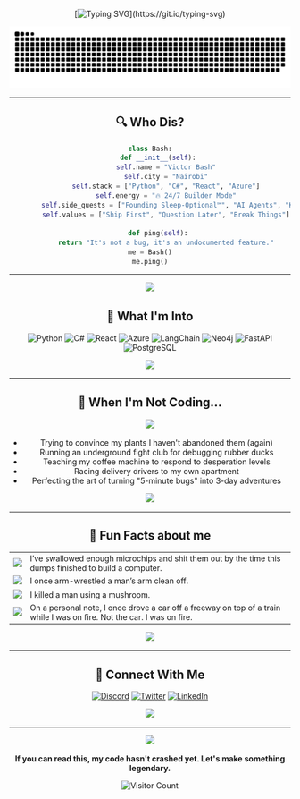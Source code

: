 <div align="center">
<div align="center">

[![Typing SVG](https://readme-typing-svg.herokuapp.com?font=Fira+Code&weight=500&size=27&pause=1000&color=42D392&center=true&vCenter=true&width=600&lines=Hey+there!+I'm+Victor+Bash.;Nice+to+meet+you+%F0%9F%91%8B;Thanks+for+stopping+by.;Let’s+build+something+cool+together.)](https://git.io/typing-svg)


![Matrix Code](https://raw.githubusercontent.com/platane/snk/output/github-contribution-grid-snake-dark.svg)
</div>

---

## 🔍 Who Dis?
```python
class Bash:
    def __init__(self):
        self.name = "Victor Bash"
        self.city = "Nairobi"
        self.stack = ["Python", "C#", "React", "Azure"]
        self.energy = "🔥 24/7 Builder Mode"
        self.side_quests = ["Founding Sleep-Optional™", "AI Agents", "Keyboard Collecting"]
        self.values = ["Ship First", "Question Later", "Break Things"]
        
    def ping(self):
        return "It's not a bug, it's an undocumented feature."
me = Bash()
me.ping()
```

---

<div align="center">
<img src="https://media.giphy.com/media/xT9IgzoKnwFNmISR8I/giphy.gif" width="400"/>
</div>

## 🧠 What I'm Into
<div align="center">

![Python](https://img.shields.io/badge/Python-000000?style=for-the-badge&logo=python&logoColor=yellow)
![C#](https://img.shields.io/badge/C%23-0b0b45?style=for-the-badge&logo=c-sharp&logoColor=white)
![React](https://img.shields.io/badge/React-%2300D8FF?style=for-the-badge&logo=react&logoColor=black)
![Azure](https://img.shields.io/badge/Azure-003366?style=for-the-badge&logo=microsoftazure&logoColor=white)
![LangChain](https://img.shields.io/badge/LangGraph-%23000000?style=for-the-badge&logo=meta&logoColor=white)
![Neo4j](https://img.shields.io/badge/Neo4j-008CC1?style=for-the-badge&logo=neo4j&logoColor=white)
![FastAPI](https://img.shields.io/badge/FastAPI-00BA7C?style=for-the-badge&logo=fastapi&logoColor=white)
![PostgreSQL](https://img.shields.io/badge/Postgres-%23336791?style=for-the-badge&logo=postgresql&logoColor=white)

<img src="https://media.giphy.com/media/v1.Y2lkPTc5MGI3NjExdWRybGVndHlvdnl5Z20xYzZqeW0xcWE5aXplbmpkOWVrenpia2p0bSZlcD12MV9naWZzX3NlYXJjaCZjdD1n/13HgwGsXF0aiGY/giphy.gif" width="300"/>
</div>

---

## 🤖 When I'm Not Coding...
<div align="center">
<img src="https://media.giphy.com/media/v1.Y2lkPTc5MGI3NjExb3N2N3k3c3IzYnp3OGxqenJ6cWRjcHY4Mjd5MXg5ZGh5eXRnb3R0eCZlcD12MV9naWZzX3NlYXJjaCZjdD1n/dzaUX7CAG0Ihi/giphy.gif" width="250"/>
</div>

- Trying to convince my plants I haven't abandoned them (again)
- Running an underground fight club for debugging rubber ducks
- Teaching my coffee machine to respond to desperation levels
- Racing delivery drivers to my own apartment
- Perfecting the art of turning "5-minute bugs" into 3-day adventures

<div align="center">
<img src="https://media.giphy.com/media/v1.Y2lkPTc5MGI3NjExM2lvY2loejQ5bWwxZGpoeGdiNGJlcHAzd2hobDZ6cTlhNmJhODJ3MSZlcD12MV9naWZzX3NlYXJjaCZjdD1n/1GEATImIxEXVR79Dhk/giphy.gif" width="350"/>
</div>

---

## 🧩 Fun Facts about me
<table>
  <tr>
    <td><img src="https://media.giphy.com/media/l0MYEWpv7Ue0RFVaE/giphy.gif" width="60"/></td>
    <td>I’ve swallowed enough microchips and shit them out by the time this dumps finished to build a computer.</td>
  </tr>
  <tr>
    <td><img src="https://media.giphy.com/media/xT0xeuOy2Fcl9vDGiA/giphy.gif" width="60"/></td>
    <td>I once arm-wrestled a man’s arm clean off.</td>
  </tr>
  <tr>
    <td><img src="https://media.giphy.com/media/26u4b45b8KlgAB7iM/giphy.gif" width="60"/></td>
    <td>I killed a man using a mushroom.</td>
  </tr>
  <tr>
    <td><img src="https://media.giphy.com/media/v1.Y2lkPTc5MGI3NjExcHEwa2g5a2hpdWE2dzJwZncwNTVkM3YzYWxvMmNjOGVucTVkZzR4MCZlcD12MV9naWZzX3NlYXJjaCZjdD1n/3oKIPnAiaMCws8nOsE/giphy.gif" width="60"/></td>
    <td>On a personal note, I once drove a car off a freeway on top of a train while I was on fire. Not the car. I was on fire.</td>
  </tr>
</table>

<div align="center">
<img src="https://media.giphy.com/media/v1.Y2lkPTc5MGI3NjExY3gzaXo3OGo2OTRwbWhxcm5ldHg5dTY0b2c4anlmNjZzNHRpejFudyZlcD12MV9naWZzX3NlYXJjaCZjdD1n/077i6AULCXc0FKTj9s/giphy.gif" width="300"/>
</div>

---

## 🔌 Connect With Me
<div align="center">

[![Discord](https://img.shields.io/badge/Discord-VictorBash%230001-5865F2?style=for-the-badge&logo=discord&logoColor=white)](https://discord.com)
[![Twitter](https://img.shields.io/badge/Twitter-%40VictorBash-1DA1F2?style=for-the-badge&logo=twitter&logoColor=white)](https://twitter.com)
[![LinkedIn](https://img.shields.io/badge/LinkedIn-VictorBash-0A66C2?style=for-the-badge&logo=linkedin&logoColor=white)](https://linkedin.com)

<img src="https://media.giphy.com/media/v1.Y2lkPTc5MGI3NjExd3A5NWMzNTh6anZ6eWN0aWd0MmpnZTd6YWpveGQzb25rbXJ1MHhyeCZlcD12MV9naWZzX3NlYXJjaCZjdD1n/VTtANKl0beDFQRLDTh/giphy.gif" width="350"/>
</div>

---

<div align="center">
  <img src="https://media.giphy.com/media/3o6Zt481isNVuQI1l6/giphy.gif" width="300"/>
  <p><strong>If you can read this, my code hasn't crashed yet. Let's make something legendary.</strong></p>
  
  ![Visitor Count](https://profile-counter.glitch.me/victorbash/count.svg)
</div>
